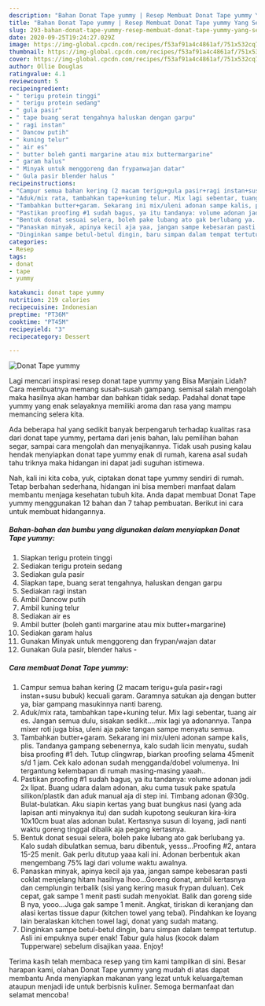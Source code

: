 ```yaml
---
description: "Bahan Donat Tape yummy | Resep Membuat Donat Tape yummy Yang Sedap"
title: "Bahan Donat Tape yummy | Resep Membuat Donat Tape yummy Yang Sedap"
slug: 293-bahan-donat-tape-yummy-resep-membuat-donat-tape-yummy-yang-sedap
date: 2020-09-25T19:24:27.029Z
image: https://img-global.cpcdn.com/recipes/f53af91a4c4861af/751x532cq70/donat-tape-yummy-foto-resep-utama.jpg
thumbnail: https://img-global.cpcdn.com/recipes/f53af91a4c4861af/751x532cq70/donat-tape-yummy-foto-resep-utama.jpg
cover: https://img-global.cpcdn.com/recipes/f53af91a4c4861af/751x532cq70/donat-tape-yummy-foto-resep-utama.jpg
author: Ollie Douglas
ratingvalue: 4.1
reviewcount: 5
recipeingredient:
- " terigu protein tinggi"
- " terigu protein sedang"
- " gula pasir"
- " tape buang serat tengahnya haluskan dengan garpu"
- " ragi instan"
- " Dancow putih"
- " kuning telur"
- " air es"
- " butter boleh ganti margarine atau mix buttermargarine"
- " garam halus"
- " Minyak untuk menggoreng dan frypanwajan datar"
- " Gula pasir blender halus "
recipeinstructions:
- "Campur semua bahan kering (2 macam terigu+gula pasir+ragi instan+susu bubuk) kecuali garam. Garamnya satukan aja dengan butter ya, biar gampang masukinnya nanti bareng."
- "Aduk/mix rata, tambahkan tape+kuning telur. Mix lagi sebentar, tuang air es. Jangan semua dulu, sisakan sedikit....mix lagi ya adonannya. Tanpa mixer roti juga bisa, uleni aja pake tangan sampe menyatu semua."
- "Tambahkan butter+garam. Sekarang ini mix/uleni adonan sampe kalis, plis. Tandanya gampang sebenernya, kalo sudah licin menyatu, sudah bisa proofing #1 deh. Tutup clingwrap, biarkan proofing selama 45menit s/d 1 jam. Cek kalo adonan sudah mengganda/dobel volumenya. Ini tergantung kelembapan di rumah masing-masing yaaah.."
- "Pastikan proofing #1 sudah bagus, ya itu tandanya: volume adonan jadi 2x lipat. Buang udara dalam adonan, aku cuma tusuk pake spatula silikon/plastik dan aduk manual aja di step ini. Timbang adonan @30g. Bulat-bulatkan. Aku siapin kertas yang buat bungkus nasi (yang ada lapisan anti minyaknya itu) dan sudah kupotong seukuran kira-kira 10x10cm buat alas adonan bulat. Kertasnya susun di loyang, jadi nanti waktu goreng tinggal dibalik aja pegang kertasnya."
- "Bentuk donat sesuai selera, boleh pake lubang ato gak berlubang ya. Kalo sudah dibulatkan semua, baru dibentuk, yesss...Proofing #2, antara 15-25 menit. Gak perlu ditutup yaaa kali ini. Adonan berbentuk akan mengembang 75% lagi dari volume waktu awalnya."
- "Panaskan minyak, apinya kecil aja yaa, jangan sampe kebesaran pasti coklat menjelang hitam hasilnya lhoo...Goreng donat, ambil kertasnya dan cemplungin terbalik (sisi yang kering masuk frypan duluan). Cek cepat, gak sampe 1 menit pasti sudah menyoklat. Balik dan goreng side B nya, yooo...Juga gak sampe 1 menit. Angkat, tiriskan di keranjang dan alasi kertas tissue dapur (kitchen towel yang tebal). Pindahkan ke loyang lain beralaskan kitchen towel lagi, donat yang sudah matang."
- "Dinginkan sampe betul-betul dingin, baru simpan dalam tempat tertutup. Asli ini empuknya super enak! Tabur gula halus (kocok dalam Tupperware) sebelum disajikan yaaa. Enjoy!"
categories:
- Resep
tags:
- donat
- tape
- yummy

katakunci: donat tape yummy 
nutrition: 219 calories
recipecuisine: Indonesian
preptime: "PT36M"
cooktime: "PT45M"
recipeyield: "3"
recipecategory: Dessert

---
```



![Donat Tape yummy](https://img-global.cpcdn.com/recipes/f53af91a4c4861af/751x532cq70/donat-tape-yummy-foto-resep-utama.jpg)

Lagi mencari inspirasi resep donat tape yummy yang Bisa Manjain Lidah? Cara membuatnya memang susah-susah gampang. semisal salah mengolah maka hasilnya akan hambar dan bahkan tidak sedap. Padahal donat tape yummy yang enak selayaknya memiliki aroma dan rasa yang mampu memancing selera kita.

Ada beberapa hal yang sedikit banyak berpengaruh terhadap kualitas rasa dari donat tape yummy, pertama dari jenis bahan, lalu pemilihan bahan segar, sampai cara mengolah dan menyajikannya. Tidak usah pusing kalau hendak menyiapkan donat tape yummy enak di rumah, karena asal sudah tahu triknya maka hidangan ini dapat jadi suguhan istimewa.




Nah, kali ini kita coba, yuk, ciptakan donat tape yummy sendiri di rumah. Tetap berbahan sederhana, hidangan ini bisa memberi manfaat dalam membantu menjaga kesehatan tubuh kita. Anda dapat membuat Donat Tape yummy menggunakan 12 bahan dan 7 tahap pembuatan. Berikut ini cara untuk membuat hidangannya.

<!--inarticleads1-->

##### Bahan-bahan dan bumbu yang digunakan dalam menyiapkan Donat Tape yummy:

1. Siapkan  terigu protein tinggi
1. Sediakan  terigu protein sedang
1. Sediakan  gula pasir
1. Siapkan  tape, buang serat tengahnya, haluskan dengan garpu
1. Sediakan  ragi instan
1. Ambil  Dancow putih
1. Ambil  kuning telur
1. Sediakan  air es
1. Ambil  butter (boleh ganti margarine atau mix butter+margarine)
1. Sediakan  garam halus
1. Gunakan  Minyak untuk menggoreng dan frypan/wajan datar
1. Gunakan  Gula pasir, blender halus -




<!--inarticleads2-->

##### Cara membuat Donat Tape yummy:

1. Campur semua bahan kering (2 macam terigu+gula pasir+ragi instan+susu bubuk) kecuali garam. Garamnya satukan aja dengan butter ya, biar gampang masukinnya nanti bareng.
1. Aduk/mix rata, tambahkan tape+kuning telur. Mix lagi sebentar, tuang air es. Jangan semua dulu, sisakan sedikit....mix lagi ya adonannya. Tanpa mixer roti juga bisa, uleni aja pake tangan sampe menyatu semua.
1. Tambahkan butter+garam. Sekarang ini mix/uleni adonan sampe kalis, plis. Tandanya gampang sebenernya, kalo sudah licin menyatu, sudah bisa proofing #1 deh. Tutup clingwrap, biarkan proofing selama 45menit s/d 1 jam. Cek kalo adonan sudah mengganda/dobel volumenya. Ini tergantung kelembapan di rumah masing-masing yaaah..
1. Pastikan proofing #1 sudah bagus, ya itu tandanya: volume adonan jadi 2x lipat. Buang udara dalam adonan, aku cuma tusuk pake spatula silikon/plastik dan aduk manual aja di step ini. Timbang adonan @30g. Bulat-bulatkan. Aku siapin kertas yang buat bungkus nasi (yang ada lapisan anti minyaknya itu) dan sudah kupotong seukuran kira-kira 10x10cm buat alas adonan bulat. Kertasnya susun di loyang, jadi nanti waktu goreng tinggal dibalik aja pegang kertasnya.
1. Bentuk donat sesuai selera, boleh pake lubang ato gak berlubang ya. Kalo sudah dibulatkan semua, baru dibentuk, yesss...Proofing #2, antara 15-25 menit. Gak perlu ditutup yaaa kali ini. Adonan berbentuk akan mengembang 75% lagi dari volume waktu awalnya.
1. Panaskan minyak, apinya kecil aja yaa, jangan sampe kebesaran pasti coklat menjelang hitam hasilnya lhoo...Goreng donat, ambil kertasnya dan cemplungin terbalik (sisi yang kering masuk frypan duluan). Cek cepat, gak sampe 1 menit pasti sudah menyoklat. Balik dan goreng side B nya, yooo...Juga gak sampe 1 menit. Angkat, tiriskan di keranjang dan alasi kertas tissue dapur (kitchen towel yang tebal). Pindahkan ke loyang lain beralaskan kitchen towel lagi, donat yang sudah matang.
1. Dinginkan sampe betul-betul dingin, baru simpan dalam tempat tertutup. Asli ini empuknya super enak! Tabur gula halus (kocok dalam Tupperware) sebelum disajikan yaaa. Enjoy!




Terima kasih telah membaca resep yang tim kami tampilkan di sini. Besar harapan kami, olahan Donat Tape yummy yang mudah di atas dapat membantu Anda menyiapkan makanan yang lezat untuk keluarga/teman ataupun menjadi ide untuk berbisnis kuliner. Semoga bermanfaat dan selamat mencoba!

